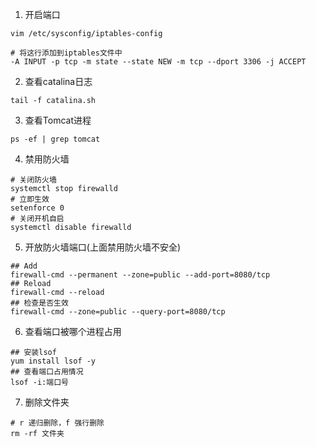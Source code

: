 1. 开启端口
```shell
vim /etc/sysconfig/iptables-config

# 将这行添加到iptables文件中
-A INPUT -p tcp -m state --state NEW -m tcp --dport 3306 -j ACCEPT
```
2. 查看catalina日志
```shell
tail -f catalina.sh
```
3. 查看Tomcat进程
```shell
ps -ef | grep tomcat
```
4. 禁用防火墙
```shell
# 关闭防火墙
systemctl stop firewalld
# 立即生效
setenforce 0
# 关闭开机自启
systemctl disable firewalld
```
5. 开放防火墙端口(上面禁用防火墙不安全)
```shell
## Add
firewall-cmd --permanent --zone=public --add-port=8080/tcp
## Reload
firewall-cmd --reload
## 检查是否生效
firewall-cmd --zone=public --query-port=8080/tcp
```
6. 查看端口被哪个进程占用
```shell
## 安装lsof
yum install lsof -y
## 查看端口占用情况
lsof -i:端口号

```
7. 删除文件夹
```shell
# r 递归删除，f 强行删除
rm -rf 文件夹
```


